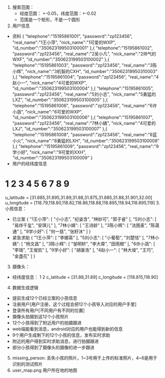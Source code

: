 1. 搜索范围：
    - 经度范围： +-0.05，纬度范围：+-0.02 
    - 范围是一个矩形，不是一个圆形
2. 用户信息
- 资料
{
    "telephone":"15195861001",
    "password":"zp123456",
    "real_name":"1王小萍",
    "nick_name":"1可爱的WXP",
    "id_number":"350623199503100001"
},{
    "telephone":"15195861002",
    "password":"zp123456",
    "real_name":"2吴小凡",
    "nick_name":"2帅气的WXF",
    "id_number":"350623199503100002"
},{
    "telephone":"15195861003",
    "password":"zp123456",
    "real_name":"3陈小辉",
    "nick_name":"3机智的CXH",
    "id_number":"35062319950310003"
},{
    "telephone":"15195861004",
    "password":"zp123456",
    "real_name":"4赵小一",
    "nick_name":"4可爱的WXP",
    "id_number":"350623199503100004"
},{
    "telephone":"15195861005",
    "password":"zp123456",
    "real_name":"5刘小志",
    "nick_name":"5勇猛的LXZ",
    "id_number":"350623199503100005"
},{
    "telephone":"15195861006",
    "password":"zp123456",
    "real_name":"6许小涵",
    "nick_name":"6可爱的WXP",
    "id_number":"350623199503100006"
},{
    "telephone":"15195861007",
    "password":"zp123456",
    "real_name":"7林小婧",
    "nick_name":"4可爱的LXJ",
    "id_number":"350623199503100007"
},{
    "telephone":"15195861008",
    "password":"zp123456",
    "real_name":"8蓝小火",
    "nick_name":"8勇猛的LXH",
    "id_number":"350623199503100008"
},{
    "telephone":"15195861009",
    "password":"zp123456",
    "real_name":"9学小好",
    "nick_name":"9可爱的XXH",
    "id_number":"350623199503100009"
}
- 用户的经纬度信息
#               1       2       3   4       5       6   7     8       9
u_latitude = [31.885,31.895,31.89,31.88,31.875,31.885,31.88,31.901,32.00]
u_longitude = [118.79,118.80,118.82,118.86,118.88,118.895,118.94,118.895,119]
3. 小孩信息：
- 已立案
    {
      "1王小萍": [
        "小小志", 
        "纪姿含", 
        "林妙可", 
        "郭子睿"
      ], 
      "5刘小志": [
        "易烊千玺", 
        "安琪儿"
      ], 
      "7林小婧": [
        "王诗龄"
      ], 
      "3陈小辉": [
        "法图麦", 
        "陈晟通"
      ], 
      "9学小好": [
        "何一慈", 
        "张籽沐"
      ]
    }
- 紧急求助
{
  "1王小萍": [
    "李娜英"
  ], 
  "5刘小志": [
    "小葡萄", 
    "刘楚恬"
  ], 
  "7林小婧": [
    "杨文昌"
  ], 
  "3陈小辉": [
    "邹明轩", 
    "李大霄", 
    "田雨橙"
  ], 
  "6许小涵": [
    "李瑞", 
    "王俊凯"
  ], 
  "9学小好": [
    "胡康浩"
  ], 
  "4赵小一": [
    "林大竣", 
    "王巧", 
    "金盏花"
  ]
}

3. 摄像头：
- 经纬度信息：  1     2
c_latitude = [31.88,31.89]
c_longitude = [118.815,118.90]
4. 数据生成逻辑
- 提前生成12个已经立案的小孩信息
- 注册用户[用户注册，这个过程会把12个小孩导入对应的用户手里]
- 登录所有用户[不同用户有不同的位置]
- 摄像头拍摄到这12个小孩照片
- 12个小孩得到了附近用户的拍摄跟进
- web端能看到消息，android对应的用户也能得到新的信息
- 9个用户生成剩下的12个小孩的信息，发布实时求助
- 附近的用户得到实时求助消息，进行拍摄跟进
- 部分小孩得到了摄像头的摄像的进一步跟进
5. missing_person: 丢失小孩的照片，1~3号用于上传的标准照片，4~6是用于识别的测试照片
6. user_map.png 用户所在地的地图